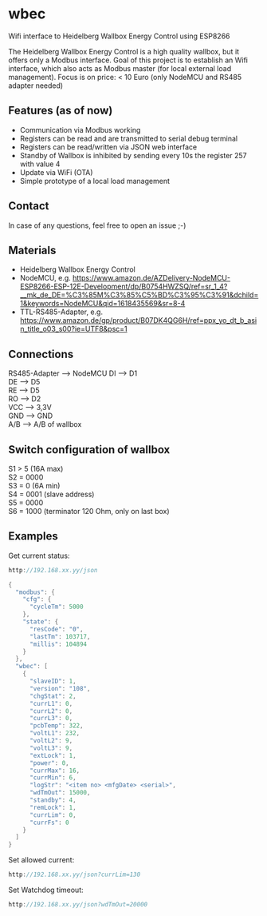 # wbec
Wifi interface to Heidelberg Wallbox Energy Control using ESP8266  
  
The Heidelberg Wallbox Energy Control is a high quality wallbox, but it offers only a Modbus interface.
Goal of this project is to establish an Wifi interface, which also acts as Modbus master (for local external load management).
Focus is on price: < 10 Euro (only NodeMCU and RS485 adapter needed)

## Features (as of now)
- Communication via Modbus working
- Registers can be read and are transmitted to serial debug terminal
- Registers can be read/written via JSON web interface
- Standby of Wallbox is inhibited by sending every 10s the register 257 with value 4
- Update via WiFi (OTA)
- Simple prototype of a local load management

## Contact
In case of any questions, feel free to open an issue ;-)

## Materials
- Heidelberg Wallbox Energy Control
- NodeMCU, e.g. https://www.amazon.de/AZDelivery-NodeMCU-ESP8266-ESP-12E-Development/dp/B0754HWZSQ/ref=sr_1_4?__mk_de_DE=%C3%85M%C3%85%C5%BD%C3%95%C3%91&dchild=1&keywords=NodeMCU&qid=1618435569&sr=8-4
- TTL-RS485-Adapter, e.g. https://www.amazon.de/gp/product/B07DK4QG6H/ref=ppx_yo_dt_b_asin_title_o03_s00?ie=UTF8&psc=1

## Connections
RS485-Adapter --> NodeMCU
DI --> D1  
DE --> D5  
RE --> D5  
RO --> D2  
VCC --> 3,3V  
GND --> GND  
A/B --> A/B of wallbox  

## Switch configuration of wallbox
S1 > 5 (16A max)  
S2 = 0000  
S3 = 0 (6A min)  
S4 = 0001 (slave address)  
S5 = 0000  
S6 = 1000 (terminator 120 Ohm, only on last box)  

## Examples

Get current status:
```c++
http://192.168.xx.yy/json

{
  "modbus": {
    "cfg": {
      "cycleTm": 5000
    },
    "state": {
      "resCode": "0",
      "lastTm": 103717,
      "millis": 104894
    }
  },
  "wbec": [
    {
      "slaveID": 1,
      "version": "108",
      "chgStat": 2,
      "currL1": 0,
      "currL2": 0,
      "currL3": 0,
      "pcbTemp": 322,
      "voltL1": 232,
      "voltL2": 9,
      "voltL3": 9,
      "extLock": 1,
      "power": 0,
      "currMax": 16,
      "currMin": 6,
      "logStr": "<item no> <mfgDate> <serial>",
      "wdTmOut": 15000,
      "standby": 4,
      "remLock": 1,
      "currLim": 0,
      "currFs": 0
    }
  ]
}
```

Set allowed current:
```c++
http://192.168.xx.yy/json?currLim=130
```

Set Watchdog timeout:
```c++
http://192.168.xx.yy/json?wdTmOut=20000
```
